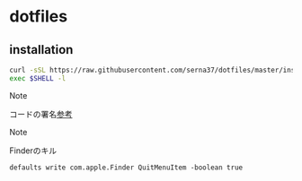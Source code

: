 # dotfiles
## installation
```sh
curl -sSL https://raw.githubusercontent.com/serna37/dotfiles/master/install.sh | sh
exec $SHELL -l
```

> [!Note]
> コードの署名[参考](https://blog.symdon.info/posts/1610113408/)

> [!Note]
> Finderのキル
> ```
> defaults write com.apple.Finder QuitMenuItem -boolean true
> ```
